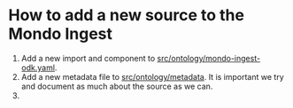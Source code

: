 # How to add a new source to the Mondo Ingest

1. Add a new import and component to [src/ontology/mondo-ingest-odk.yaml](https://github.com/monarch-initiative/mondo-ingest/blob/main/src/ontology/mondo-ingest-odk.yaml).
2. Add a new metadata file to [src/ontology/metadata](https://github.com/monarch-initiative/mondo-ingest/blob/main/src/ontology/metadata). It is important we try and document as much about the source as we can.
3. 